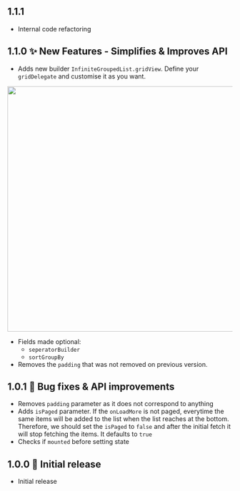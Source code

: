 ## 1.1.1

- Internal code refactoring

## 1.1.0 ✨ New Features - Simplifies & Improves API

- Adds new builder `InfiniteGroupedList.gridView`.
  Define your `gridDelegate` and customise it as you want.

<img src='https://i.imgur.com/hRv7sEq.gif' height=550>

- Fields made optional:
  - `seperatorBuilder`
  - `sortGroupBy`
- Removes the `padding` that was not removed on previous version.

## 1.0.1 🐛 Bug fixes & API improvements

- Removes `padding` parameter as it does not correspond to anything
- Adds `isPaged` parameter. If the `onLoadMore` is not paged, everytime the same items will be added to the list when the list reaches at the bottom. Therefore, we should set the `isPaged` to `false` and after the initial fetch it will stop fetching the items. It defaults to `true`
- Checks if `mounted` before setting state

## 1.0.0 🎉 Initial release

- Initial release
